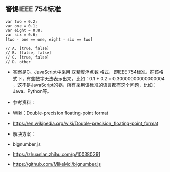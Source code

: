 ## 警惕IEEE 754标准

```
var two = 0.2;
var one = 0.1;
var eight = 0.8;
var six = 0.6;
[two - one == one, eight - six == two]

// A. [true, false]
// B. [false, false]
// C. [true, false]
// D. other
```

- 答案是C。JavaScript中采用 双精度浮点数 格式，即IEEE 754标准。在该格式下，有些数字无法表示出来，比如：0.1 + 0.2 = 0.30000000000000004 ，这不是JavaScript的锅，所有采用该标准的语言都有这个问题，比如：Java、Python等。

- 参考资料：
- Wiki：Double-precision floating-point format
- https://en.wikipedia.org/wiki/Double-precision_floating-point_format

- 解决方案：
- bignumber.js
- https://zhuanlan.zhihu.com/p/100380291
- https://github.com/MikeMcl/bignumber.js
